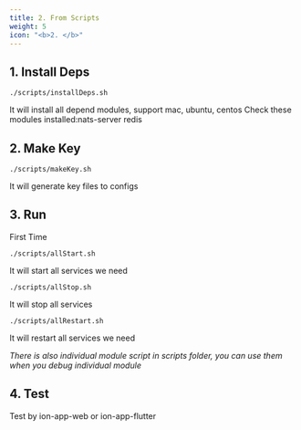 ```yaml
---
title: 2. From Scripts
weight: 5
icon: "<b>2. </b>"
---
```


## 1. Install Deps

```
./scripts/installDeps.sh
```

It will install all depend modules, support mac, ubuntu, centos
Check these modules installed:nats-server redis

## 2. Make Key

```
./scripts/makeKey.sh
```

It will generate key files to configs

## 3. Run

First Time

```
./scripts/allStart.sh
```

It will start all services we need

```
./scripts/allStop.sh
```

It will stop all services

```
./scripts/allRestart.sh
```

It will restart all services we need

*There is also individual module script in scripts folder, you can use them when you debug individual module*

## 4. Test 

Test by ion-app-web or ion-app-flutter

